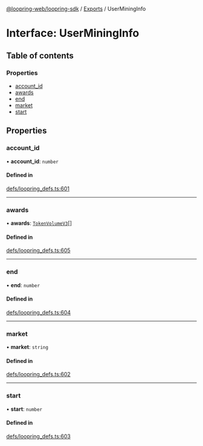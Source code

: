[@loopring-web/loopring-sdk](../README.md) / [Exports](../modules.md) / UserMiningInfo

# Interface: UserMiningInfo

## Table of contents

### Properties

- [account\_id](UserMiningInfo.md#account_id)
- [awards](UserMiningInfo.md#awards)
- [end](UserMiningInfo.md#end)
- [market](UserMiningInfo.md#market)
- [start](UserMiningInfo.md#start)

## Properties

### account\_id

• **account\_id**: `number`

#### Defined in

[defs/loopring_defs.ts:601](https://github.com/Loopring/loopring_sdk/blob/5861d10/src/defs/loopring_defs.ts#L601)

___

### awards

• **awards**: [`TokenVolumeV3`](TokenVolumeV3.md)[]

#### Defined in

[defs/loopring_defs.ts:605](https://github.com/Loopring/loopring_sdk/blob/5861d10/src/defs/loopring_defs.ts#L605)

___

### end

• **end**: `number`

#### Defined in

[defs/loopring_defs.ts:604](https://github.com/Loopring/loopring_sdk/blob/5861d10/src/defs/loopring_defs.ts#L604)

___

### market

• **market**: `string`

#### Defined in

[defs/loopring_defs.ts:602](https://github.com/Loopring/loopring_sdk/blob/5861d10/src/defs/loopring_defs.ts#L602)

___

### start

• **start**: `number`

#### Defined in

[defs/loopring_defs.ts:603](https://github.com/Loopring/loopring_sdk/blob/5861d10/src/defs/loopring_defs.ts#L603)
